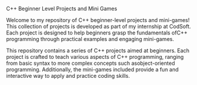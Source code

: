 C++ Beginner Level Projects and Mini Games

Welcome to my repository of C++ beginner-level projects and mini-games! This collection of projects is developed as part of my internship at CodSoft.
Each project is designed to help beginners grasp the fundamentals ofC++ programming through practical examples and engaging mini-games.

This repository contains a series of C++ projects aimed at beginners. Each project is crafted to teach various aspects of C++ programming, ranging from basic syntax to more 
complex concepts such asobject-oriented programming. Additionally, the mini-games included provide a fun and interactive way to apply and practice coding skills.
